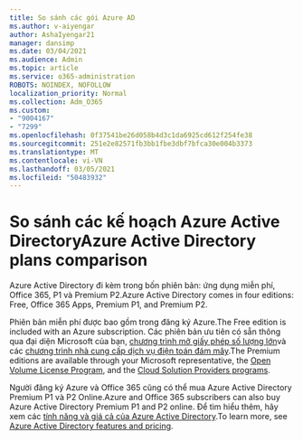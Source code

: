```yaml
---
title: So sánh các gói Azure AD
ms.author: v-aiyengar
author: AshaIyengar21
manager: dansimp
ms.date: 03/04/2021
ms.audience: Admin
ms.topic: article
ms.service: o365-administration
ROBOTS: NOINDEX, NOFOLLOW
localization_priority: Normal
ms.collection: Adm_O365
ms.custom:
- "9004167"
- "7299"
ms.openlocfilehash: 0f37541be26d058b4d3c1da6925cd612f254fe38
ms.sourcegitcommit: 251e2e82571fb3bb1fbe3dbf7bfca30e004b3373
ms.translationtype: MT
ms.contentlocale: vi-VN
ms.lasthandoff: 03/05/2021
ms.locfileid: "50483932"
---
```

# <a name="azure-active-directory-plans-comparison"></a><span data-ttu-id="47807-102">So sánh các kế hoạch Azure Active Directory</span><span class="sxs-lookup"><span data-stu-id="47807-102">Azure Active Directory plans comparison</span></span>

<span data-ttu-id="47807-103">Azure Active Directory đi kèm trong bốn phiên bản: ứng dụng miễn phí, Office 365, P1 và Premium P2.</span><span class="sxs-lookup"><span data-stu-id="47807-103">Azure Active Directory comes in four editions: Free, Office 365 Apps, Premium P1, and Premium P2.</span></span>

<span data-ttu-id="47807-104">Phiên bản miễn phí được bao gồm trong đăng ký Azure.</span><span class="sxs-lookup"><span data-stu-id="47807-104">The Free edition is included with an Azure subscription.</span></span> <span data-ttu-id="47807-105">Các phiên bản ưu tiên có sẵn thông qua đại diện Microsoft của bạn, [chương trình mở giấy phép số lượng lớn](https://go.microsoft.com/fwlink/?linkid=2110873)và các [chương trình nhà cung cấp dịch vụ điện toán đám mây](https://go.microsoft.com/fwlink/?LinkId=614968&clcid=0x409).</span><span class="sxs-lookup"><span data-stu-id="47807-105">The Premium editions are available through your Microsoft representative, the [Open Volume License Program](https://go.microsoft.com/fwlink/?linkid=2110873), and the [Cloud Solution Providers programs](https://go.microsoft.com/fwlink/?LinkId=614968&clcid=0x409).</span></span>

<span data-ttu-id="47807-106">Người đăng ký Azure và Office 365 cũng có thể mua Azure Active Directory Premium P1 và P2 Online.</span><span class="sxs-lookup"><span data-stu-id="47807-106">Azure and Office 365 subscribers can also buy Azure Active Directory Premium P1 and P2 online.</span></span> <span data-ttu-id="47807-107">Để tìm hiểu thêm, hãy xem các [tính năng và giá cả của Azure Active Directory](https://go.microsoft.com/fwlink/?linkid=2081447).</span><span class="sxs-lookup"><span data-stu-id="47807-107">To learn more, see [Azure Active Directory features and pricing](https://go.microsoft.com/fwlink/?linkid=2081447).</span></span>
